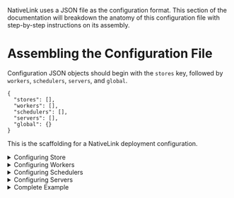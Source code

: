 NativeLink uses a JSON file as the configuration format. This section of the
documentation will breakdown the anatomy of this configuration file with step-by-step instructions on its assembly.

# Assembling the Configuration File

Configuration JSON objects should begin with the `stores` key, followed by `workers`, `schedulers`, `servers`, and `global`.


```json5
{
  "stores": [],
  "workers": [],
  "schedulers": [],
  "servers": [],
  "global": {}
}
```

This is the scaffolding for a NativeLink deployment configuration.


<details>
  <summary>Configuring Store</summary>

### Store Name

The value of `stores` is an array where each element defines a store. Each should have a user supplied name. The following example, defines the `AC_MAIN_STORE`.

```json5
{
  "stores": [
    {
      "name": "AC_MAIN_STORE",
    }
  ],
  "workers": [],
  "schedulers": [],
  "servers": [],
  "global": {},
}
```

### Store Type

Once the store has been named and its object exists,
the next key to add is the type of store. The options are `filesystem`, `memory`, `compression`, `dedup`, `fast_slow`, `verify`, and `experimental_cloud_object_store`.

```json5
{
  "stores": [
    {
      "name": "AC_MAIN_STORE",
      "filesystem": {}
    }
  ],
  "workers": [],
  "schedulers": [],
  "servers": [],
  "global": {},
}
```

### Store Options

The contents of the object here must include `content_path`, `temp_path`, and an embedded JSON object, `eviction_policy`, which specifies the value of `max_bytes` for the store.

```json5
{
  "stores": [
    {
      "name": "AC_MAIN_STORE",
      "filesystem": {
        "content_path": "/tmp/nativelink/data/content_path-index",
        "temp_path": "/tmp/nativelink/data/tmp_path-index",
        "eviction_policy": {
          // 500mb.
          "max_bytes": 500000000,
        }
      }
    }
  ],
  "workers": [],
  "schedulers": [],
  "servers": [],
  "global": {},
}
```
</details>


<details>
  <summary>Configuring Workers </summary>

### Worker Array

The value of `workers` includes a top level array that embeds the worker metadata. This array always begins with the `local` object, which is the only item permitted at this time.

```json5
{
  "stores": [],
  "workers": [{
    "local": {}
  }],
  "schedulers": [],
  "servers": [],
  "global": {},
}
```

### Local Worker Object Members

The Local object has five components, `worker_api_endpoint`, `cas_fast_slow_store`, `upload_action_results`,`work_directory`, and `platform_properties`.

```json5
{
  "stores": [],
  "workers": [{
    "local": {
      "worker_api_endpoint": {
        "uri": "grpc://127.0.0.1:50061",
      },
      "cas_fast_slow_store": "WORKER_FAST_SLOW_STORE",
      "upload_action_result": {
        "ac_store": "AC_MAIN_STORE",
      },
      "work_directory": "/tmp/nativelink/work",
      "platform_properties": {
        "cpu_count": {
          "values": ["16"],
        },
        "memory_kb": {
          "values": ["500000"],
        },
        "network_kbps": {
          "values": ["100000"],
        },
        "cpu_arch": {
          "values": ["x86_64"],
        },
        "OSFamily": {
          "values": [""]
        },
        "container-image": {
          "values": [""]
        },
      }
    }
  }],
  "schedulers": [],
  "servers": [],
  "global": {},
}
```
</details>


<details>
  <summary>Configuring Schedulers </summary>

### Scheduler Name
The value of `stores` is an array where each element defines a store. Each should have a user supplied name. The following example, defines the `AC_MAIN_STORE`.

The value of `schedulers` is an array where each element defines a scheduler. Each scheduler must have a user-supplied name. The following example, defines the `MAIN_SCHEDULER`.

```json5
{
  "stores": [],
  "workers": [],
  "schedulers": [
    {
      name: "MAIN_SCHEDULER"
    }
  ],
  "servers": [],
  "global": {},
}
```

### Scheduler Type

Once the scheduler has been named and its object exists,
the next key is the type of scheduler. The options are `simple`, `action_scheduler`, `grpc_scheduler`, `property_modifier_scheduler`, and `worker_scheduler`.

```json5
{
  "stores": [],
  "workers": [],
  "schedulers": [
    {
      name: "MAIN_SCHEDULER",
      simple: {}
    }
  ],
}
```

### Scheduler Options

The contents of the scheduler type object defines the options. For a list of options see the documentation. See the example below.

```json5
{
  "stores": [],
  "workers": [],
  "schedulers": [
    {
      name: "MAIN_SCHEDULER",
      simple: {
        "supported_platform_properties": {
          "cpu_count": "minimum",
          "memory_kb": "minimum",
          "network_kbps": "minimum",
          "disk_read_iops": "minimum",
          "disk_read_bps": "minimum",
          "disk_write_iops": "minimum",
          "disk_write_bps": "minimum",
          "shm_size": "minimum",
          "gpu_count": "minimum",
          "gpu_model": "exact",
          "cpu_vendor": "exact",
          "cpu_arch": "exact",
          "cpu_model": "exact",
          "kernel_version": "exact",
          "OSFamily": "priority",
          "container-image": "priority",
        }
      }
    }
  ],
  "servers": [],
  "global": {},
}
```

</details>

<details>
  <summary>Configuring Servers</summary>

### Servers

The `servers` configuration object is an array, with two objects, `public`, and `private_workers_servers`.

```json5
{
  "stores": [],
  "workers": [],
  "schedulers": [],
  "servers": [{
    "name": "public"
  },{
    "name": "private_workers_servers"
  }],
  "global": {},
}
```

### Public Server

The `public` server consists of a `listener` object and a `services` object. The `listener` object is one level of depth and includes an `http` with a `socket address`. The `services` server consists of a `cas`, an `ac`, the `execution`, `capabilities`, and `bytestream`.

```json5
{
  "stores": [],
  "workers": [],
  "schedulers": [],
  "servers": [{
    "name": "public",
    "listener": {
      "http": {
        "socket_address": "0.0.0.0:50051"
      }
    },
    "services": {
      "cas": [{
        "instance_name": "main",
        "cas_store": "WORKER_FAST_SLOW_STORE"
      }],
      "ac": [{
        "instance_name": "main",
        "ac_store": "AC_MAIN_STORE"
      }],
      "execution": [{
        "instance_name": "main",
        "cas_store": "WORKER_FAST_SLOW_STORE",
        "scheduler": "MAIN_SCHEDULER",
      }],
      "capabilities": [{
        "instance_name": "main",
        "remote_execution": {
          "scheduler": "MAIN_SCHEDULER",
        }
      }],
      "bytestream": [{
        "instance_name": "main",
        "cas_store": "WORKER_FAST_SLOW_STORE",
      }]
    },
  },{
    "name": "private_workers_servers"
  }],
  "global": {},
}
```

### Private Server

> ⚠️ _WARNING_: A private server shouldn't be exposed to the public. ⚠️

The `private` server consists of a `listener` object and a `services` object. The `listener` object is one level and includes an `http` with a `socket address`. The `services` server consists of a `worker_api` object with `scheduler_field` and an `admin` object.

```json5
 {
  "stores": [],
  "workers": [],
  "schedulers": [],
  "servers": [{
    "name": "public",
    "listener": {
      "http": {
        "socket_address": "0.0.0.0:50051"
      }
    },
    "services": {
      "cas": [{
        "instance_name": "main",
        "cas_store": "WORKER_FAST_SLOW_STORE"
      }],
      "ac": [{
        "instance_name": "main",
        "ac_store": "AC_MAIN_STORE"
      }],
      "execution": [{
        "instance_name": "main",
        "cas_store": "WORKER_FAST_SLOW_STORE",
        "scheduler": "MAIN_SCHEDULER",
      }],
      "capabilities": [{
        "instance_name": "main",
        "remote_execution": {
          "scheduler": "MAIN_SCHEDULER",
        }
      }],
      "bytestream": [{
        "instance_name": "main",
        "cas_store": "WORKER_FAST_SLOW_STORE",
      }]
    },
  },{
    "name": "private_workers_servers",
    "listener": {
      "http": {
        "socket_address": "0.0.0.0:50061"
      }
    },
    "services": {
      // Note: This should be served on a different port, because it has
      // a different permission set than the other services.
      // In other words, this service is a backend api. The ones above
      // are a frontend api.
      "worker_api": {
        "scheduler": "MAIN_SCHEDULER",
      },
      "admin": {},
      "health": {
        "timeout_seconds": 2
      },
    }
  }],
  "global": {},
}
```

*`global`* is a single-level object and can be added at the end as the configuration object for file descriptors.

```json5
 "global": {
    "max_open_files": 24576
  }
```

</details>

<details>
  <summary>Complete Example </summary>

Below, you will find a fully tested example that you can also find in [basic_cas.json](basic_cas.json)

```json5

{
  "stores": [
    {
      name: "AC_MAIN_STORE",
      "filesystem": {
        "content_path": "/tmp/nativelink/data-worker-test/content_path-ac",
        "temp_path": "/tmp/nativelink/data-worker-test/tmp_path-ac",
        "eviction_policy": {
          // 1gb.
          "max_bytes": 1000000000,
        }
      }
    },
    {
      name: "WORKER_FAST_SLOW_STORE",
      "fast_slow": {
        // "fast" must be a "filesystem" store because the worker uses it to make
        // hardlinks on disk to a directory where the jobs are running.
        "fast": {
          "filesystem": {
            "content_path": "/tmp/nativelink/data-worker-test/content_path-cas",
            "temp_path": "/tmp/nativelink/data-worker-test/tmp_path-cas",
            "eviction_policy": {
              // 10gb.
              "max_bytes": 10000000000,
            }
          }
        },
        "slow": {
          /// Discard data.
          /// This example usage has the CAS and the Worker live in the same place,
          /// so they share the same underlying CAS. Since workers require a fast_slow
          /// store, we use the fast store as our primary data store, and the slow store
          /// is just a noop, since there's no shared storage in this config.
          "noop": {}
        }
      }
    }
  ],
  "schedulers": [
    {
      name: "MAIN_SCHEDULER",
      "simple": {
        "supported_platform_properties": {
          "cpu_count": "minimum",
          "memory_kb": "minimum",
          "network_kbps": "minimum",
          "disk_read_iops": "minimum",
          "disk_read_bps": "minimum",
          "disk_write_iops": "minimum",
          "disk_write_bps": "minimum",
          "shm_size": "minimum",
          "gpu_count": "minimum",
          "gpu_model": "exact",
          "cpu_vendor": "exact",
          "cpu_arch": "exact",
          "cpu_model": "exact",
          "kernel_version": "exact",
          "OSFamily": "priority",
          "container-image": "priority",
          // Example of how to set which docker images are available and set
          // them in the platform properties.
          // "docker_image": "priority",
        }
      }
    }
  ],
  "workers": [{
    "local": {
      "worker_api_endpoint": {
        "uri": "grpc://127.0.0.1:50061",
      },
      "cas_fast_slow_store": "WORKER_FAST_SLOW_STORE",
      "upload_action_result": {
        "ac_store": "AC_MAIN_STORE",
      },
      "work_directory": "/tmp/nativelink/work",
      "platform_properties": {
        "cpu_count": {
          "values": ["16"],
        },
        "memory_kb": {
          "values": ["500000"],
        },
        "network_kbps": {
          "values": ["100000"],
        },
        "cpu_arch": {
          "values": ["x86_64"],
        },
        "OSFamily": {
          "values": [""]
        },
        "container-image": {
          "values": [""]
        },
        // Example of how to set which docker images are available and set
        // them in the platform properties.
        // "docker_image": {
        //   "query_cmd": "docker images --format {{.Repository}}:{{.Tag}}",
        // }
      }
    }
  }],
  "servers": [{
    "name": "public",
    "listener": {
      "http": {
        "socket_address": "0.0.0.0:50051"
      }
    },
    "services": {
      "cas": [{
        "instance_name": "main",
        "cas_store": "WORKER_FAST_SLOW_STORE"
      }],
      "ac": [{
        "instance_name": "main",
        "ac_store": "AC_MAIN_STORE"
      }],
      "execution": [{
        "instance_name": "main",
        "cas_store": "WORKER_FAST_SLOW_STORE",
        "scheduler": "MAIN_SCHEDULER",
      }],
      "capabilities": [{
        "instance_name": "main",
        "remote_execution": {
          "scheduler": "MAIN_SCHEDULER",
        }
      }],
      "bytestream": [{
        "instance_name": "main",
        "cas_store": "WORKER_FAST_SLOW_STORE",
      }]
    }
  }, {
    "name": "private_workers_servers",
    "listener": {
      "http": {
        "socket_address": "0.0.0.0:50061"
      }
    },
    "services": {
      // Note: This should be served on a different port, because it has
      // a different permission set than the other services.
      // In other words, this service is a backend api. The ones above
      // are a frontend api.
      "worker_api": {
        "scheduler": "MAIN_SCHEDULER",
      },
      "admin": {}
    }
  }],
  "global": {
    "max_open_files": 24576
  }
}
```

</details>

<img referrerpolicy="no-referrer-when-downgrade" src="https://nativelink.matomo.cloud/matomo.php?idsite=2&amp;rec=1&amp;action_name=nativelink-config%20examples%20Readme.md" style="border:0" alt="" />
